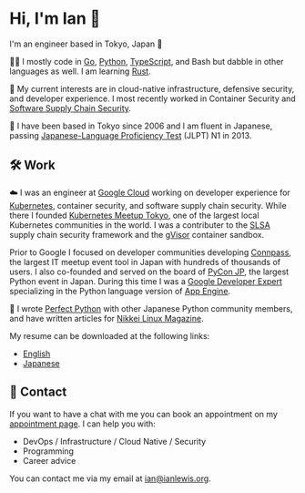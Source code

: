 # Hi, I'm Ian 👋

I'm an engineer based in Tokyo, Japan 🗼

👨‍💻 I mostly code in [Go](https://go.dev/), [Python](https://www.python.org/),
[TypeScript](https://www.typescriptlang.org/), and Bash but dabble in other
languages as well. I am learning [Rust](https://www.rust-lang.org/).

🔭 My current interests are in cloud-native infrastructure, defensive security,
and developer experience. I most recently worked in Container Security and
[Software Supply Chain
Security](https://en.wikipedia.org/wiki/Software_supply_chain).

🗾 I have been based in Tokyo since 2006 and I am fluent in Japanese, passing
[Japanese-Language Proficiency Test](https://www.jlpt.jp/) (JLPT) N1 in 2013.

## 🛠️ Work

☁️ I was an engineer at [Google Cloud](https://cloud.google.com/) working on
developer experience for [Kubernetes](https://kubernetes.io/), container
security, and software supply chain security. While there I founded [Kubernetes
Meetup Tokyo](https://k8sjp.connpass.com/), one of the largest local Kubernetes
communities in the world. I was a contributer to the [SLSA](https://slsa.dev/)
supply chain security framework and the [gVisor](https://gvisor.dev/) container
sandbox.

Prior to Google I focused on developer communities developing
[Connpass](https://connpass.com), the largest IT meetup event tool in Japan with
hundreds of thousands of users. I also co-founded and served on the board of
[PyCon JP](https://www.pycon.jp/), the largest Python event in Japan. During
this time I was a [Google Developer
Expert](https://developers.google.com/experts/) specializing in the Python
language version of [App Engine](https://cloud.google.com/appengine/).

📖 I wrote [Perfect Python](https://www.amazon.co.jp/-/en/%E3%83%91%E3%83%BC%E3%83%95%E3%82%A7%E3%82%AF%E3%83%88-Python-%E6%94%B9%E8%A8%822%E7%89%88-PERFECT-5/dp/429711223X/) with other Japanese
Python community members, and have written articles for [Nikkei Linux
Magazine](https://info.nikkeibp.co.jp/media/LIN/).

My resume can be downloaded at the following links:

- [English](https://github.com/ianlewis/resume/releases/latest/download/Ian_M_Lewis_Resume.pdf)
- [Japanese](https://github.com/ianlewis/resume/releases/latest/download/Ian_M_Lewis_Resume.ja.pdf)

## 💬 Contact

If you want to have a chat with me you can book an appointment on my
[appointment page](https://calendar.app.google/98BzZNZ424TMFrwh9). I can help
you with:

- DevOps / Infrastructure / Cloud Native / Security
- Programming
- Career advice

You can contact me via my email at [ian@ianlewis.org](mailto:ian@ianlewis.org).

